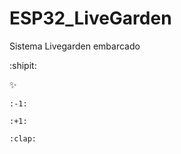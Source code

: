 # ESP32_LiveGarden
Sistema Livegarden embarcado

:shipit:

:sparkles:

	:-1:
  
	:+1:
  
	:clap:
  
